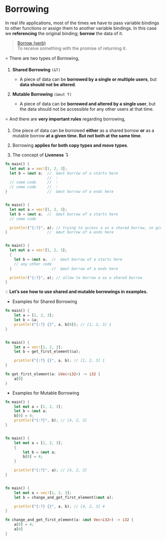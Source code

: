 # Borrowing

In real life applications, most of the times we have to pass variable bindings to other functions or assign them to another variable bindings. In this case we **referencing** the original binding; **borrow** the data of it.

> [Borrow \(verb\)](https://github.com/nikomatsakis/rust-tutorials-keynote/blob/master/Ownership%20and%20Borrowing.pdf)  
> To receive something with the promise of returning it.

⭐️ There are two types of Borrowing,

1. **Shared Borrowing** `(&T)`

   * A piece of data can be **borrowed by a single or multiple users**, but **data should not be altered**.

2. **Mutable Borrowing** `(&mut T)`

   * A piece of data can be **borrowed and altered by a single user**, but the data should not be accessible for any other users at that time.

⭐️ And there are **very important rules** regarding borrowing,

1. One piece of data can be borrowed **either** as a shared borrow **or** as a mutable borrow **at a given time. But not both at the same time**.

2. Borrowing **applies for both copy types and move types**.

3. The concept of **Liveness** ↴

```rust
fn main() {
  let mut a = vec![1, 2, 3];
  let b = &mut a;  //  &mut borrow of a starts here
                   //  ⁝
  // some code     //  ⁝
  // some code     //  ⁝
}                  //  &mut borrow of a ends here


fn main() {
  let mut a = vec![1, 2, 3];
  let b = &mut a;  //  &mut borrow of a starts here
  // some code

  println!("{:?}", a); // trying to access a as a shared borrow, so giving error
}                  //  &mut borrow of a ends here


fn main() {
  let mut a = vec![1, 2, 3];
  {
    let b = &mut a;  //  &mut borrow of a starts here
    // any other code
  }                  //  &mut borrow of a ends here

  println!("{:?}", a); // allow to borrow a as a shared borrow
}
```

💡 **Let’s see how to use shared and mutable borrowings in examples.**

* Examples for Shared Borrowing

```rust
fn main() {
    let a = [1, 2, 3];
    let b = &a;
    println!("{:?} {}", a, b[0]); // [1, 2, 3] 1
}


fn main() {
    let a = vec![1, 2, 3];
    let b = get_first_element(&a);

    println!("{:?} {}", a, b); // [1, 2, 3] 1
}

fn get_first_element(a: &Vec<i32>) -> i32 {
    a[0]
}
```

* Examples for Mutable Borrowing

```rust
fn main() {
    let mut a = [1, 2, 3];
    let b = &mut a;
    b[0] = 4;
    println!("{:?}", b); // [4, 2, 3]
}


fn main() {
    let mut a = [1, 2, 3];
    {
        let b = &mut a;
        b[0] = 4;
    }

    println!("{:?}", a); // [4, 2, 3]
}


fn main() {
    let mut a = vec![1, 2, 3];
    let b = change_and_get_first_element(&mut a);

    println!("{:?} {}", a, b); // [4, 2, 3] 4
}

fn change_and_get_first_element(a: &mut Vec<i32>) -> i32 {
    a[0] = 4;
    a[0]
}
```



